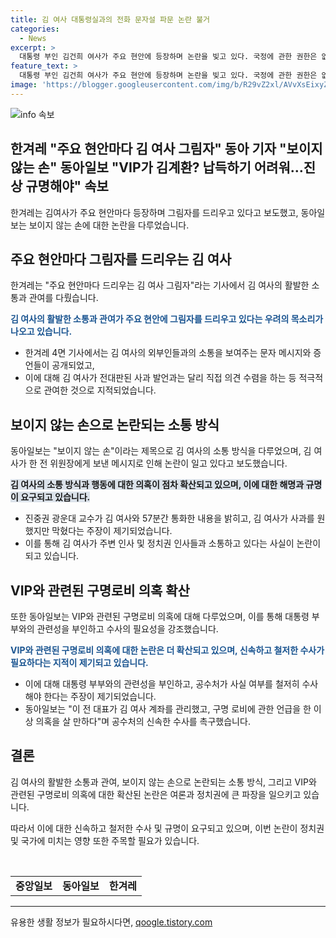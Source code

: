 ```yaml
---
title: 김 여사 대통령실과의 전화 문자설 파문 논란 불거
categories:
  - News
excerpt: >
  대통령 부인 김건희 여사가 주요 현안에 등장하며 논란을 빚고 있다. 국정에 관한 권한은 없지만 각종 현안에 개입하고, 대통령실 정관계 인사, 언론인, 유튜버와 수시로 전화와 문자를 주고받는 등의 의혹이 제기되고 있다. 이에 대해 한겨레는 김 여사의 활발한 소통과 기피된 사과를 비롯한 최근 행동들을 보도하며 관심을 끌고 있으며, 조선일보와 동아일보 역시 김 여사의 활동을 비판하고 의혹에 대한 철저한 수사를 촉구하고 있다. VIP 구명로비 정황과 관련하여도 여러 언론사가 특검 수사를 요구하고 있는 상황이다.
feature_text: >
  대통령 부인 김건희 여사가 주요 현안에 등장하며 논란을 빚고 있다. 국정에 관한 권한은 없지만 각종 현안에 개입하고, 대통령실 정관계 인사, 언론인, 유튜버와 수시로 전화와 문자를 주고받는 등의 의혹이 제기되고 있다. 이에 대해 한겨레는 김 여사의 활발한 소통과 기피된 사과를 비롯한 최근 행동들을 보도하며 관심을 끌고 있으며, 조선일보와 동아일보 역시 김 여사의 활동을 비판하고 의혹에 대한 철저한 수사를 촉구하고 있다. VIP 구명로비 정황과 관련하여도 여러 언론사가 특검 수사를 요구하고 있는 상황이다.
image: 'https://blogger.googleusercontent.com/img/b/R29vZ2xl/AVvXsEixyZcFfHzMRdzZMjFBmAUKJYCLCGyLL1o632UiGVXcaFdKo_bkvkuCioo0uUKlGfBVcT3P84aROyZIXSBEx3Aw5nCQ3pTgDom1WDC4m8eifvWiAmWEEVb4x6G_l8C0QH225ldMjyaFvpxGEBGNO37VmDTDMHGhJPq73UglMfDca1-0aw/s1600/blogspot.png'
---
```


<p><img src="https://blogger.googleusercontent.com/img/b/R29vZ2xl/AVvXsEixyZcFfHzMRdzZMjFBmAUKJYCLCGyLL1o632UiGVXcaFdKo_bkvkuCioo0uUKlGfBVcT3P84aROyZIXSBEx3Aw5nCQ3pTgDom1WDC4m8eifvWiAmWEEVb4x6G_l8C0QH225ldMjyaFvpxGEBGNO37VmDTDMHGhJPq73UglMfDca1-0aw/s1600/blogspot.png" alt="info 속보" /></p>

<h2 data-ke-size="size26">한겨레 "주요 현안마다 김 여사 그림자" 동아 기자 "보이지 않는 손" 동아일보 "VIP가 김계환? 납득하기 어려워…진상 규명해야" 속보</h2>

<p data-ke-size="size16">한겨레는 김여사가 주요 현안마다 등장하며 그림자를 드리우고 있다고 보도했고, 동아일보는 보이지 않는 손에 대한 논란을 다루었습니다.</p> 

<h2 data-ke-size="size19">주요 현안마다 그림자를 드리우는 김 여사</h2>

<p data-ke-size="size16">한겨레는 "주요 현안마다 드리우는 김 여사 그림자"라는 기사에서 김 여사의 활발한 소통과 관여를 다뤘습니다.</p>

<p data-ke-size="size16"><b><span style="color: #1a5490;">김 여사의 활발한 소통과 관여가 주요 현안에 그림자를 드리우고 있다는 우려의 목소리가 나오고 있습니다.</span></b></p>

<ul>
 <li>한겨레 4면 기사에서는 김 여사의 외부인들과의 소통을 보여주는 문자 메시지와 증언들이 공개되었고,</li>
 <li>이에 대해 김 여사가 전대판된 사과 발언과는 달리 직접 의견 수렴을 하는 등 적극적으로 관여한 것으로 지적되었습니다.</li>
</ul>

<h2 data-ke-size="size19">보이지 않는 손으로 논란되는 소통 방식</h2>

<p data-ke-size="size16">동아일보는 "보이지 않는 손"이라는 제목으로 김 여사의 소통 방식을 다루었으며, 김 여사가 한 전 위원장에게 보낸 메시지로 인해 논란이 일고 있다고 보도했습니다.</p>

<p data-ke-size="size16"><b><span style="background-color: #21538527;">김 여사의 소통 방식과 행동에 대한 의혹이 점차 확산되고 있으며, 이에 대한 해명과 규명이 요구되고 있습니다.</span></b></p>

<ul>
 <li>진중권 광운대 교수가 김 여사와 57분간 통화한 내용을 밝히고, 김 여사가 사과를 원했지만 막혔다는 주장이 제기되었습니다.</li>
 <li>이를 통해 김 여사가 주변 인사 및 정치권 인사들과 소통하고 있다는 사실이 논란이 되고 있습니다.</li>
</ul>

<h2 data-ke-size="size19">VIP와 관련된 구명로비 의혹 확산</h2>

<p data-ke-size="size16">또한 동아일보는 VIP와 관련된 구명로비 의혹에 대해 다루었으며, 이를 통해 대통령 부부와의 관련성을 부인하고 수사의 필요성을 강조했습니다.</p>

<p data-ke-size="size16"><b><span style="color: #1a5490;">VIP와 관련된 구명로비 의혹에 대한 논란은 더 확산되고 있으며, 신속하고 철저한 수사가 필요하다는 지적이 제기되고 있습니다.</span></b></p>

<ul>
 <li>이에 대해 대통령 부부와의 관련성을 부인하고, 공수처가 사실 여부를 철저히 수사해야 한다는 주장이 제기되었습니다.</li>
 <li>동아일보는 "이 전 대표가 김 여사 계좌를 관리했고, 구명 로비에 관한 언급을 한 이상 의혹을 살 만하다"며 공수처의 신속한 수사를 촉구했습니다.</li>
</ul>

<h2 data-ke-size="size19">결론</h2>

<p data-ke-size="size16">김 여사의 활발한 소통과 관여, 보이지 않는 손으로 논란되는 소통 방식, 그리고 VIP와 관련된 구명로비 의혹에 대한 확산된 논란은 여론과 정치권에 큰 파장을 일으키고 있습니다.</p>

<p data-ke-size="size16">따라서 이에 대한 신속하고 철저한 수사 및 규명이 요구되고 있으며, 이번 논란이 정치권 및 국가에 미치는 영향 또한 주목할 필요가 있습니다.</p>

<p data-ke-size="size16">&nbsp;</p>

<table>
    <tbody>
        <tr>
            <td style="text-align: center; height: 17px;"><b>중앙일보</b></td>
            <td style="text-align: center; height: 17px;"><b>동아일보</b></td>
            <td style="text-align: center; height: 17px;"><b>한겨레</b></td>
        </tr>
    </tbody>
</table>

<hr>
유용한 생활 정보가 필요하시다면, <a href="https://qoogle.tistory.com" rel="dofollow">qoogle.tistory.com</a>


